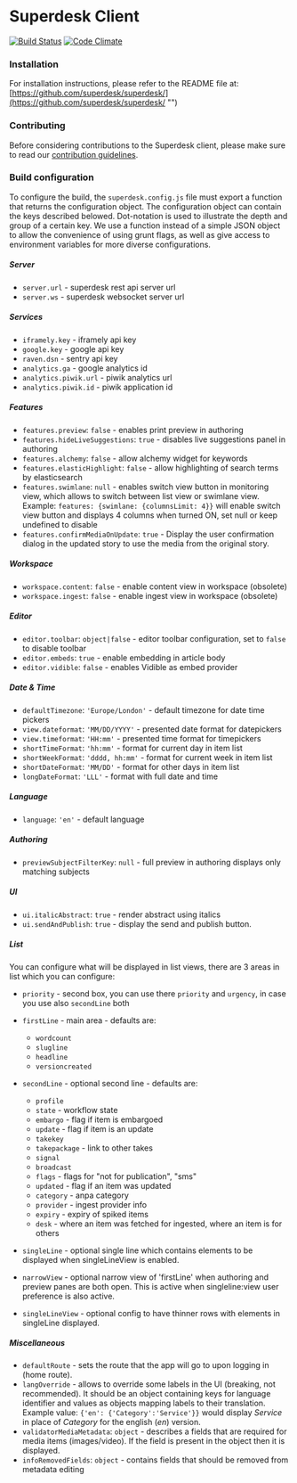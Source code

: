 # Superdesk Client

[![Build Status](https://travis-ci.org/superdesk/superdesk-client-core.svg?branch=master)](https://travis-ci.org/superdesk/superdesk-client-core)
[![Code Climate](https://codeclimate.com/github/superdesk/superdesk-client-core/badges/gpa.svg)](https://codeclimate.com/github/superdesk/superdesk-client-core)
### Installation

For installation instructions, please refer to the README file at: [https://github.com/superdesk/superdesk/](https://github.com/superdesk/superdesk/ "")

### Contributing

Before considering contributions to the Superdesk client, please make sure to read our [contribution guidelines](https://github.com/superdesk/superdesk-client-core/blob/master/CONTRIBUTING.md).

### Build configuration

To configure the build, the `superdesk.config.js` file must export a function that returns the configuration object. The configuration object can contain the keys described belowed. Dot-notation is used to illustrate the depth and group of a certain key. We use a function instead of a simple JSON object to allow the convenience of using grunt flags, as well as give access to environment variables for more diverse configurations.

##### Server

- `server.url` - superdesk rest api server url
- `server.ws` - superdesk websocket server url

##### Services

- `iframely.key` - iframely api key
- `google.key` - google api key
- `raven.dsn` - sentry api key
- `analytics.ga` - google analytics id
- `analytics.piwik.url` - piwik analytics url
- `analytics.piwik.id` - piwik application id

##### Features

- `features.preview`: `false` - enables print preview in authoring
- `features.hideLiveSuggestions`: `true` - disables live suggestions panel in authoring
- `features.alchemy`: `false` - allow alchemy widget for keywords
- `features.elasticHighlight`: `false` - allow highlighting of search terms by elasticsearch
- `features.swimlane`: `null` - enables switch view button in monitoring view, which allows to switch between list view or swimlane view. Example: `features: {swimlane: {columnsLimit: 4}}` will enable switch view button and displays 4 columns when turned ON, set null or keep undefined to disable
- `features.confirmMediaOnUpdate`: `true` - Display the user confirmation dialog in the updated story to use the media from the original story.

##### Workspace
- `workspace.content`: `false` - enable content view in workspace (obsolete)
- `workspace.ingest`: `false` - enable ingest view in workspace (obsolete)

##### Editor

- `editor.toolbar`: `object|false` - editor toolbar configuration, set to `false` to disable toolbar
- `editor.embeds`: `true` - enable embedding in article body
- `editor.vidible`: `false` - enables Vidible as embed provider

##### Date & Time

- `defaultTimezone`: `'Europe/London'` - default timezone for date time pickers
- `view.dateformat`: `'MM/DD/YYYY'` - presented date format for datepickers
- `view.timeformat`: `'HH:mm'` - presented time format for timepickers
- `shortTimeFormat`: `'hh:mm'` - format for current day in item list
- `shortWeekFormat`: `'dddd, hh:mm'` - format for current week in item list
- `shortDateFormat`: `'MM/DD'` - format for other days in item list
- `longDateFormat`: `'LLL'` - format with full date and time

##### Language

- `language`: `'en'` - default language

##### Authoring

- `previewSubjectFilterKey`: `null` - full preview in authoring displays only matching subjects

##### UI

- `ui.italicAbstract`: `true` - render abstract using italics
- `ui.sendAndPublish`: `true` - display the send and publish button.

##### List

You can configure what will be displayed in list views, there are 3 areas in list which you can configure:

- `priority` - second box, you can use there `priority` and `urgency`, in case you use also `secondLine` both

- `firstLine` - main area - defaults are:
    - `wordcount`
    - `slugline`
    - `headline`
    - `versioncreated`

- `secondLine` - optional second line - defaults are:
    - `profile`
    - `state` - workflow state
    - `embargo` - flag if item is embargoed
    - `update` - flag if item is an update
    - `takekey`
    - `takepackage` - link to other takes
    - `signal`
    - `broadcast`
    - `flags` - flags for "not for publication", "sms"
    - `updated` - flag if an item was updated
    - `category` - anpa category
    - `provider` - ingest provider info
    - `expiry` - expiry of spiked items
    - `desk` - where an item was fetched for ingested, where an item is for others

- `singleLine` - optional single line which contains elements to be displayed when singleLineView is enabled.

- `narrowView` - optional narrow view of 'firstLine' when authoring and preview panes are both open. This is active when singleline:view user preference is also active.

- `singleLineView` - optional config to have thinner rows with elements in singleLine displayed.

##### Miscellaneous

- `defaultRoute` - sets the route that the app will go to upon logging in (home route).
- `langOverride` - allows to override some labels in the UI (breaking, not recommended). It should be an object containing keys for language identifier and values as objects mapping labels to their translation. Example value: `{'en': {'Category':'Service'}}` would display _Service_ in place of _Category_ for the english (_en_) version.
- `validatorMediaMetadata`: `object` - describes a fields that are required for media items (images/video). If the field is present in the object then it is displayed.
- `infoRemovedFields`: `object` - contains fields that should be removed from metadata editing


